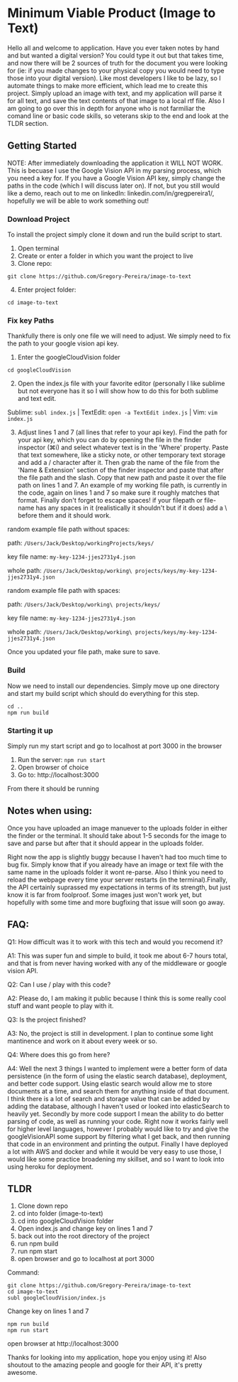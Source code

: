 # Minimum Viable Product (Image to Text)

Hello all and welcome to application. Have you ever taken notes by hand and but wanted a digital version? You could type it out but that takes time, and now there will be 2 sources of truth for the document you were looking for (ie: if you made changes to your physical copy you would need to type those into your digital version). Like most developers I like to be lazy, so I automate things to make more efficient, which lead me to create this project. Simply upload an image with text, and my application will parse it for all text, and save the text contents of that image to a local rtf file. Also I am going to go over this in depth for anyone who is not farmiliar the comand line or basic code skills, so veterans skip to the end and look at the TLDR section.

## Getting Started

NOTE: After immediately downloading the application it WILL NOT WORK. This is becuase I use the Google Vision API in my parsing process, which you need a key for. If you have a Google Vision API key, simply change the paths in the code (which I will discuss later on). If not, but you still would like a demo, reach out to me on linkedIn: linkedin.com/in/gregpereira1/, hopefully we will be able to work something out!

### Download Project

To install the project simply clone it down and run the build script to start.

1. Open terminal
2. Create or enter a folder in which you want the project to live
3. Clone repo:
```
git clone https://github.com/Gregory-Pereira/image-to-text
```
4. Enter project folder: 
```
cd image-to-text
```
### Fix key Paths

Thankfully there is only one file we will need to adjust. We simply need to fix the path to your google vision api key.

1. Enter the googleCloudVision folder
```
cd googleCloudVision
```
2. Open the index.js file with your favorite editor (personally I like sublime but not everyone has it so I will show how to do this for both sublime and text edit.

Sublime: ```subl index.js``` | 
TextEdit: ```open -a TextEdit index.js``` | 
Vim: ```vim index.js```

3. Adjust lines 1 and 7 (all lines that refer to your api key). Find the path for your api key, which you can do by opening the file in the finder inspector (⌘i) and select whatever text is in the 'Where' property. Paste that text somewhere, like a sticky note, or other temporary text storage and add a / character after it. Then grab the name of the file from the 'Name & Extension' section of the finder inspector and paste that after the file path and the slash. Copy that new path and paste it over the file path on lines 1 and 7. An example of my working file path, is currently in the code, again on lines 1 and 7 so make sure it roughly matches that format. Finally don't forget to escape spaces! if your filepath or file-name has any spaces in it (realistically it shouldn't but if it does) add a \ before them and it should work.


random example file path without spaces: 

path: ```/Users/Jack/Desktop/workingProjects/keys/```

key file name: ```my-key-1234-jjes2731y4.json```

whole path: ```/Users/Jack/Desktop/working\ projects/keys/my-key-1234-jjes2731y4.json```

random example file path with spaces:

path: ```/Users/Jack/Desktop/working\ projects/keys/```

key file name: ```my-key-1234-jjes2731y4.json```

whole path: ```/Users/Jack/Desktop/working\ projects/keys/my-key-1234-jjes2731y4.json```

Once you updated your file path, make sure to save.

### Build

Now we need to install our dependencies. Simply move up one directory and start my build script which should do everything for this step.

```
cd ..
npm run build
```

### Starting it up

Simply run my start script and go to localhost at port 3000 in the browser

1. Run the server: ```npm run start```
2. Open browser of choice
3. Go to: http://localhost:3000

From there it should be running

## Notes when using:

Once you have uploaded an image manuever to the uploads folder in either the finder or the terminal. It should take about 1-5 seconds for the image to save and parse but after that it should appear in the uploads folder. 

Right now the app is slightly buggy because I haven't had too much time to bug fix. Simply know that if you already have an image or text file with the same name in the uploads folder it wont re-parse. Also I think you need to reload the webpage every time your server restarts (in the terminal).Finally, the API certainly suprassed my expectations in terms of its strength, but just know it is far from foolproof. Some images just won't work yet, but hopefully with some time and more bugfixing that issue will soon go away.


## FAQ:

Q1: How difficult was it to work with this tech and would you recomend it?

A1: This was super fun and simple to build, it took me about 6-7 hours total, and that is from never having worked with any of the middleware or google vision API. 

Q2: Can I use / play with this code?

A2: Please do, I am making it public because I think this is some really cool stuff and want people to play with it.

Q3: Is the project finished?

A3: No, the project is still in development. I plan to continue some light mantinence and work on it about every week or so.

Q4: Where does this go from here?

A4: Well the next 3 things I wanted to implement were a better form of data persistence (in the form of using the elastic search database), deployment, and better code support. Using elastic search would allow me to store documents at a time, and search them for anything inside of that document. I think there is a lot of search and storage value that can be added by adding the database, although I haven't used or looked into elasticSearch to heavily yet. Secondly by more code support I mean the ability to do better parsing of code, as well as running your code. Right now it works fairly well for higher level languages, however I probably would like to try and give the googleVisionAPI some support by filtering what I get back, and then running that code in an environment and printing the output. Finally I have deployed a lot with AWS and docker and while it would be very easy to use those, I would like some practice broadening my skillset, and so I want to look into using heroku for deployment. 

## TLDR

1. Clone down repo
2. cd into folder (image-to-text)
3. cd into googleCloudVision folder
4. Open index.js and change key on lines 1 and 7
5. back out into the root directory of the project
6. run npm build
7. run npm start
8. open browser and go to localhost at port 3000

Command:
```
git clone https://github.com/Gregory-Pereira/image-to-text
cd image-to-text
subl googleCloudVision/index.js
```
Change key on lines 1 and 7
```
npm run build
npm run start
```
open browser at http://localhost:3000

Thanks for looking into my application, hope you enjoy using it! Also shoutout to the amazing people and google for their API, it's pretty awesome.


